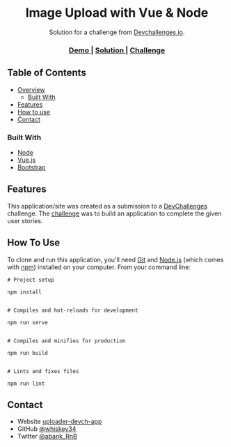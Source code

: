 <!-- Please update value in the {}  -->

<h1 align="center">Image Upload with Vue & Node</h1>

<div align="center">
   Solution for a challenge from  <a href="http://devchallenges.io" target="_blank">Devchallenges.io</a>.
</div>

<div align="center">
  <h3>
    <a href="https://uploader-devch-app.herokuapp.com">
      Demo
    </a>
    <span> | </span>
    <a href="https://devchallenges.io/solutions/PDSEWZ7kXNGpUwZHO9NP">
      Solution
    </a>
    <span> | </span>
    <a href="https://devchallenges.io/challenges/O2iGT9yBd6xZBrOcVirx">
      Challenge
    </a>
  </h3>
</div>

<!-- TABLE OF CONTENTS -->

## Table of Contents

- [Overview](#overview)
  - [Built With](#built-with)
- [Features](#features)
- [How to use](#how-to-use)
- [Contact](#contact)

<!-- OVERVIEW -->

### Built With

<!-- This section should list any major frameworks that you built your project using. Here are a few examples.-->

- [Node](https://nodejs.org/)
- [Vue.js](https://vuejs.org/)
- [Bootstrap](https://bootstrap.com/)

## Features

<!-- List the features of your application or follow the template. Don't share the figma file here :) -->

This application/site was created as a submission to a [DevChallenges](https://devchallenges.io/challenges) challenge. The [challenge](https://devchallenges.io/challenges/O2iGT9yBd6xZBrOcVirx) was to build an application to complete the given user stories.

## How To Use

<!-- Example: -->

To clone and run this application, you'll need [Git](https://git-scm.com) and [Node.js](https://nodejs.org/en/download/) (which comes with [npm](http://npmjs.com)) installed on your computer. From your command line:

```
# Project setup

npm install


# Compiles and hot-reloads for development

npm run serve


# Compiles and minifies for production

npm run build


# Lints and fixes files

npm run lint

```

## Contact

- Website [uploader-devch-app](https://uploader-devch-app.herokuapp.com)
- GitHub [@whiskey34](https://github.com/whiskey34)
- Twitter [@abank_RnB](https://twitter.com/abank_RnB)
